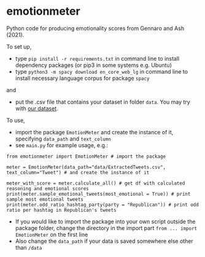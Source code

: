 # emotionmeter
Python code for producing emotionality scores from Gennaro and Ash (2021).

To set up,

- type `pip install -r requirements.txt` in command line to install dependency packages (or pip3 in some systems e.g. Ubuntu)
- type `python3 -m spacy download en_core_web_lg` in command line to install necessary language corpus for package `spacy`

and

- put the .csv file that contains your dataset in folder `data`. You may try with [our dataset](https://polybox.ethz.ch/index.php/s/Us2HeNYzsu509dm).

To use, 
- import the package `EmotionMeter` and create the instance of it, specifying `data_path` and `text_column`
- see `main.py` for example usage, e.g.:

```
from emotionmeter import EmotionMeter # import the package

meter = EmotionMeter(data_path="data/ExtractedTweets.csv", text_column="Tweet") # and create the instance of it

meter_with_score = meter.calculate_all() # get df with calculated reasoning and emotional scores
print(meter.sample_emotional_tweets(most_emotional = True)) # print sample most emotional tweets
print(meter.odd_ratio_hashtag_party(party = "Republican")) # print odd ratio per hashtag in Republican's tweets
```

- If you would like to import the package into your own script outside the package folder, change the directory in the import part `from ... import EmotionMeter` on the first line
- Also change the `data_path` if your data is saved somewhere else other than `/data`
